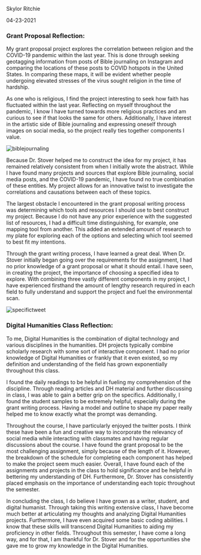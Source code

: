 Skylor Ritchie

04-23-2021

### Grant Proposal Reflection:

My grant proposal project explores the correlation between religion and the COVID-19 pandemic within the last year. This is done through seeking geotagging information from posts of Bible journaling on Instagram and comparing the locations of these posts to COVID hotspots in the United States. In comparing these maps, it will be evident whether people undergoing elevated stresses of the virus sought religion in the time of hardship.

As one who is religious, I find the project interesting to seek how faith has fluctuated within the last year. Reflecting on myself throughout the pandemic, I know I have turned towards more religious practices and am curious to see if that looks the same for others. Additionally, I have interest in the artistic side of Bible journaling and expressing oneself through images on social media, so the project really ties together components I value.

![biblejournaling](https://ritchieskylor.github.io/RitchieSkylor/images/biblejournaling.jpg)

Because Dr. Stover helped me to construct the idea for my project, it has remained relatively consistent from when I initially wrote the abstract. While I have found many projects and sources that explore Bible journaling, social media posts, and the COVID-19 pandemic, I have found no true combination of these entities. My project allows for an innovative twist to investigate the correlations and causations between each of these topics.

The largest obstacle I encountered in the grant proposal writing process was determining which tools and resources I should use to best construct my project. Because I do not have any prior experience with the suggested list of resources, I had a difficult time distinguishing, for example, one mapping tool from another. This added an extended amount of research to my plate for exploring each of the options and selecting which tool seemed to best fit my intentions.

Through the grant writing process, I have learned a great deal. When Dr. Stover initially began going over the requirements for the assignment, I had no prior knowledge of a grant proposal or what it should entail. I have seen, in creating the project, the importance of choosing a specified idea to explore. With combining three vastly different components in my project, I have experienced firsthand the amount of lengthy research required in each field to fully understand and support the project and fuel the environmental scan.

![specifictweet](https://ritchieskylor.github.io/RitchieSkylor/images/specifictopictweet.png)

### Digital Humanities Class Reflection:

To me, Digital Humanities is the combination of digital technology and various disciplines in the humanities. DH projects typically combine scholarly research with some sort of interactive component. I had no prior knowledge of Digital Humanities or frankly that it even existed, so my definition and understanding of the field has grown exponentially throughout this class.

I found the daily readings to be helpful in fueling my comprehension of the discipline. Through reading articles and DH material and further discussing in class, I was able to gain a better grip on the specifics. Additionally, I found the student samples to be extremely helpful, especially during the grant writing process. Having a model and outline to shape my paper really helped me to know exactly what the prompt was demanding.

Throughout the course, I have particularly enjoyed the twitter posts. I think these have been a fun and creative way to incorporate the relevancy of social media while interacting with classmates and having regular discussions about the course. I have found the grant proposal to be the most challenging assignment, simply because of the length of it. However, the breakdown of the schedule for completing each component has helped to make the project seem much easier. Overall, I have found each of the assignments and projects in the class to hold significance and be helpful in bettering my understanding of DH. Furthermore, Dr. Stover has consistently placed emphasis on the importance of understanding each topic throughout the semester. 

In concluding the class, I do believe I have grown as a writer, student, and digital humanist. Through taking this writing extensive class, I have become much better at articulating my thoughts and analyzing Digital Humanities projects. Furthermore, I have even acquired some basic coding abilities. I know that these skills will transcend Digital Humanities to aiding my proficiency in other fields. Throughout this semester, I have come a long way, and for that, I am thankful for Dr. Stover and for the opportunities she gave me to grow my knowledge in the Digital Humanities.
